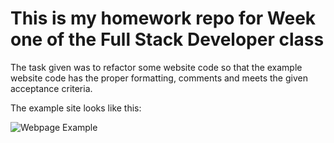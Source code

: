 # This is my homework repo for Week one of the Full Stack Developer class

The task given was to refactor some website code so that the example website code has the proper formatting, comments and meets the given acceptance criteria.

The example site looks like this:

![Webpage Example](/assets/example_page/01-thml-css-git-homework-demo.png "Optional Title")
